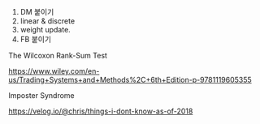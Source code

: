 


1. DM 붙이기
3. linear & discrete
4. weight update.
00. FB 붙이기



The Wilcoxon Rank-Sum Test

https://www.wiley.com/en-us/Trading+Systems+and+Methods%2C+6th+Edition-p-9781119605355


Imposter Syndrome

https://velog.io/@chris/things-i-dont-know-as-of-2018
